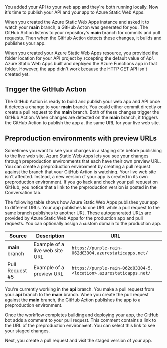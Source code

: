 You added your API to your web app and they're both running locally. Now it's time to publish your API and your app to Azure Static Web Apps.

When you created the Azure Static Web Apps instance and asked it to watch your **main** branch, a GitHub Action was generated for you. The GitHub Action listens to your repository's **main** branch for commits and pull requests. Then when the GitHub Action detects these changes, it builds and publishes your app.

When you created your Azure Static Web Apps resource, you provided the folder location for your API project by accepting the default value of *Api*. Azure Static Web Apps built and deployed the Azure Functions app in that folder. However, the app didn't work because the HTTP GET API isn't created yet.

## Trigger the GitHub Action

The GitHub Action is ready to build and publish your web app and API once it detects a change to your **main** branch. You could either commit directly or create a pull request to the **main** branch. Both of these changes trigger the GitHub Action. When changes are detected on the **main** branch, it triggers the GitHub Action to publish the app at the same URL for your live web site.

## Preproduction environments with preview URLs

Sometimes you want to see your changes in a staging site before publishing to the live web site. Azure Static Web Apps lets you see your changes through preproduction environments that each have their own preview URL. You can create a preproduction environment by creating a pull request against the branch that your GitHub Action is watching. Your live web site isn't affected. Instead, a new version of your app is created in its own preproduction environment. If you go back and check your pull request on GitHub, you notice that a link to the preproduction version is posted in the Conversation tab.

The following table shows how Azure Static Web Apps publishes your app to different URLs. Your app publishes to one URL while a pull request to the same branch publishes to another URL. These autogenerated URLs are provided by Azure Static Web Apps for the production app and pull requests. You can optionally assign a custom domain to the production app.

| Source            | Description       | URL                                                    |
| ----------------- | ----------------- | ------------------------------------------------------ |
| **main** branch   | Example of a live web site URL | `https://purple-rain-062d03304.azurestaticapps.net/`   |
| Pull Request #5   | Example of a preview URL       | `https://purple-rain-062d03304-5.<location>.azurestaticapps.net/` |

You're currently working in the **api** branch. You make a pull request from your **api** branch to the **main** branch. When you create the pull request against the **main** branch, the GitHub Action publishes the app to a preproduction environment.

Once the workflow completes building and deploying your app, the GitHub bot adds a comment to your pull request. This comment contains a link to the URL of the preproduction environment. You can select this link to see your staged changes.

Next, you create a pull request and visit the staged version of your app.
